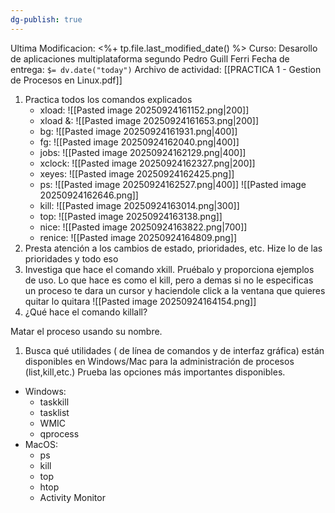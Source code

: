 ```yaml
---
dg-publish: true
---
```


Ultima Modificacion: <%+ tp.file.last_modified_date() %>
Curso: Desarollo de aplicaciones multiplataforma segundo
Pedro Guill Ferri
Fecha de entrega: `$= dv.date("today")`
Archivo de actividad: [[PRACTICA 1 - Gestion de Procesos en Linux.pdf]]

1. Practica todos los comandos explicados 
	 - xload:
	 ![[Pasted image 20250924161152.png|200]]
	 - xload &:
	 ![[Pasted image 20250924161653.png|200]]
	 - bg:
	 ![[Pasted image 20250924161931.png|400]]
	 - fg:
	 ![[Pasted image 20250924162040.png|400]]
	 - jobs:
	 ![[Pasted image 20250924162129.png|400]]
	 - xclock:
	 ![[Pasted image 20250924162327.png|200]]
	 - xeyes:
	 ![[Pasted image 20250924162425.png]]
	 - ps:
	 ![[Pasted image 20250924162527.png|400]]
	 ![[Pasted image 20250924162646.png]]
	 - kill:
	 ![[Pasted image 20250924163014.png|300]]
	 - top:
	 ![[Pasted image 20250924163138.png]]
	 - nice:
	 ![[Pasted image 20250924163822.png|700]]
	 - renice:
	 ![[Pasted image 20250924164809.png]]
2. Presta atención a los cambios de estado, prioridades, etc. 
Hize lo de las prioridades y todo eso
3. Investiga que hace el comando xkill. Pruébalo y proporciona ejemplos de uso. 
Lo que hace es como el kill, pero a demas si no le especificas un proceso te dara un cursor y haciendole click a la ventana que quieres quitar lo quitara
![[Pasted image 20250924164154.png]]
4. ¿Qué hace el comando killall? 

Matar el proceso usando su nombre.

1. Busca qué utilidades ( de línea de comandos y de interfaz gráfica) están disponibles en Windows/Mac para la administración de procesos (list,kill,etc.) Prueba las opciones más importantes disponibles.
- Windows:
	- taskkill
	- tasklist
	- WMIC
	- qprocess
- MacOS:
	- ps
	- kill
	- top
	- htop
	- Activity Monitor
